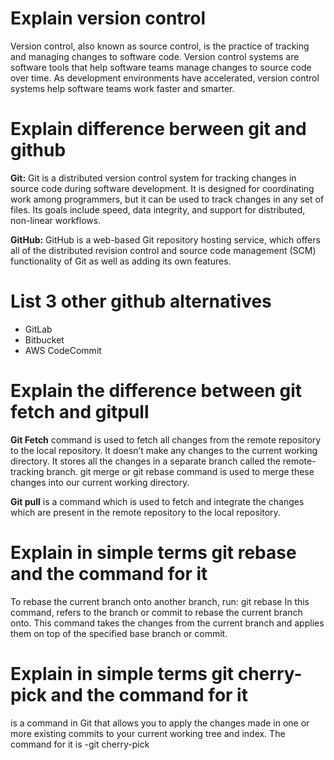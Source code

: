 # Explain version control
Version control, also known as source control, is the practice of tracking and managing changes to software code. Version control systems are software tools that help software teams manage changes to source code over time. As development environments have accelerated, version control systems help software teams work faster and smarter.

# Explain difference berween git and github
**Git:** Git is a distributed version control system for tracking changes in source code during software development. It is designed for coordinating work among programmers, but it can be used to track changes in any set of files. Its goals include speed, data integrity, and support for distributed, non-linear workflows.

**GitHub:** GitHub is a web-based Git repository hosting service, which offers all of the distributed revision control and source code management (SCM) functionality of Git as well as adding its own features.

# List 3 other github alternatives
* GitLab
* Bitbucket
* AWS CodeCommit

# Explain the difference between git fetch and gitpull
**Git Fetch** command is used to fetch all changes from the remote repository to the local repository. It doesn’t make any changes to the current working directory. It stores all the changes in a separate branch called the remote-tracking branch. git merge or git rebase command is used to merge these changes into our current working directory.

**Git pull** is a command which is used to fetch and integrate the changes which are present in the remote repository to the local repository.

# Explain in simple terms git rebase and the command for it
To rebase the current branch onto another branch, run: git rebase <base> In this command, <base> refers to the branch or commit to rebase the current branch onto. This command takes the changes from the current branch and applies them on top of the specified base branch or commit.


# Explain in simple terms git cherry-pick and the command for it 
is a command in Git that allows you to apply the changes made in one or more existing commits to your current working tree and index. The command for it is -git cherry-pick

